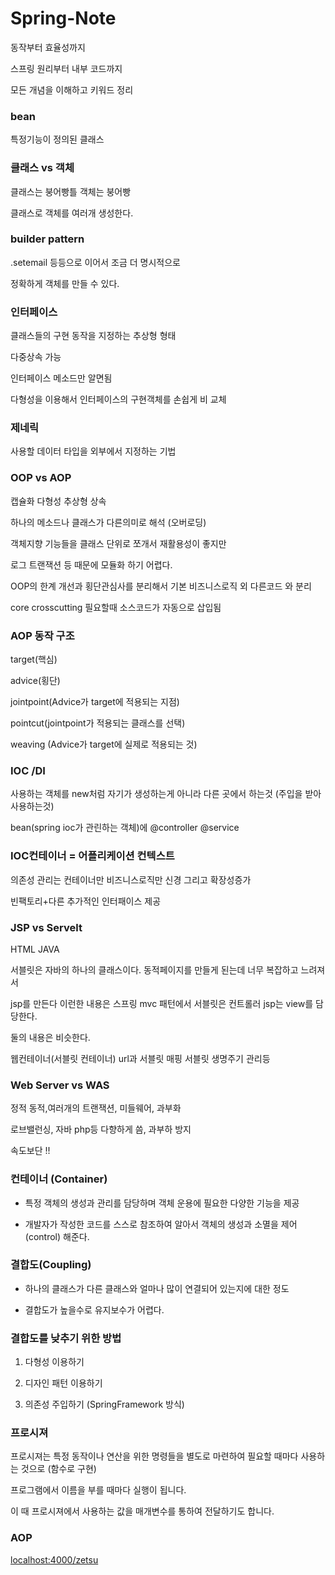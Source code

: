 # Spring-Note

동작부터 효율성까지

스프링 원리부터 내부 코드까지 

모든 개념을 이해하고 키워드 정리



### bean 

특정기능이 정의된 클래스 

### 클래스 vs 객체

클래스는 붕어빵틀 객체는 붕어빵 

클래스로 객체를 여러개 생성한다.

### builder pattern

.setemail 등등으로 이어서  조금 더 명시적으로

정확하게 객체를 만들 수 있다.


### 인터페이스 

클래스들의 구현 동작을 지정하는 추상형 형태

다중상속 가능 

인터페이스 메소드만 알면됨

다형성을 이용해서 인터페이스의 구현객체를 손쉽게 비 교체

### 제네릭 

사용할 데이터 타입을 외부에서 지정하는 기법

### OOP vs AOP

캡슐화 다형성 추상형 상속

하나의 메소드나 클래스가 다른의미로 해석 (오버로딩)

객체지향 기능들을 클래스 단위로 쪼개서 재활용성이 좋지만 

로그 트랜잭션 등 때문에 모듈화 하기 어렵다.

OOP의 한계 개선과 횡단관심사를 분리해서 기본 비즈니스로직 외 다른코드 와 분리

core crosscutting 필요할때 소스코드가 자동으로 삽입됨 

### AOP 동작 구조
target(핵심) 

advice(횡단) 

jointpoint(Advice가 target에 적용되는 지점) 

pointcut(jointpoint가 적용되는 클래스를 선택)

weaving (Advice가 target에 실제로 적용되는 것)


### IOC /DI

사용하는 객체를 new처럼 자기가 생성하는게 아니라 다른 곳에서 하는것 (주입을 받아 사용하는것)

bean(spring ioc가 관린하는 객체)에 @controller @service

### IOC컨테이너 = 어플리케이션 컨텍스트 

의존성 관리는 컨테이너만 비즈니스로직만 신경 그리고 확장성증가 

빈팩토리+다른 추가적인 인터패이스 제공


### JSP vs Servelt 

HTML    JAVA 

서블릿은 자바의 하나의 클래스이다. 동적페이지를 만들게 된는데 너무 복잡하고 느려져서

jsp를 만든다 이런한 내용은 스프링 mvc 패턴에서 서블릿은 컨트롤러 jsp는 view를 담당한다. 

둘의 내용은 비슷한다.

웹컨테이너(서블릿 컨테이너) url과 서블릿 매핑 서블릿 생명주기 관리등


### Web Server vs WAS

정적            동적,여러개의 트랜잭션, 미들웨어, 과부화

로브밸런싱, 자바 php등 다향하게 씀, 과부하 방지 
                      
속도보단 !!



 


### 컨테이너 (Container)

- 특정 객체의 생성과 관리를 담당하며 객체 운용에 필요한 다양한 기능을 제공

- 개발자가 작성한 코드를 스스로 참조하여 알아서 객체의 생성과 소멸을 제어(control) 해준다.

 

 

### 결합도(Coupling)

- 하나의 클래스가 다른 클래스와 얼마나 많이 연결되어 있는지에 대한 정도

- 결합도가 높을수로 유지보수가 어렵다.

 

### 결합도를 낮추기 위한 방법

1. 다형성 이용하기

2. 디자인 패턴 이용하기 

3. 의존성 주입하기 (SpringFramework 방식)

### 프로시져

프로시져는 특정 동작이나 연산을 위한 명령들을 별도로 마련하여 필요할 때마다 사용하는 것으로 (함수로 구현)

프로그램에서 이름을 부를 때마다 실행이 됩니다. 

이 때 프로시져에서 사용하는 값을 매개변수를 통하여 전달하기도 합니다.




### AOP


[localhost:4000/zetsu](http://localhost:4000/zetsu/)

